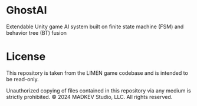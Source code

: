 # GhostAI
Extendable Unity game AI system built on finite state machine (FSM) and behavior tree (BT) fusion

# License
This repository is taken from the LIMEN game codebase and is intended to be read-only.

Unauthorized copying of files contained in this repository via any medium is strictly prohibited.
© 2024 MADKEV Studio, LLC. All rights reserved.
